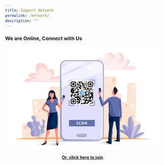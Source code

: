 ```yaml
---
title: Support Network
permalink: /network/
description: ""
---
```

### We are Online, Connect with Us 

![](/images/Telegram%20QR.png)

<center><b><a href="https://t.me/dlc_test">Or, click here to join</b></center>